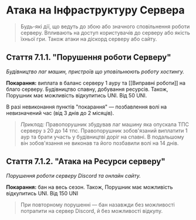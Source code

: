 # Атака на Інфраструктуру Сервера

>Будь-які дії, що ведуть до збою або значного сповільнення роботи серверу. Впливають на доступ користувачів до серверу або якість їхньої гри. Також атаки на діскорд серверу або сайту.

## Стаття 7.1.1. "Порушення роботи Серверу"
*Будівництво лаг машин, пристроїв що уповільнюють роботу хостингу.*

**Покарання:** виплата в баланс серверу 1 ауру та [[Виправні роботи]] на благо серверу. Будівництво спавну, добування ресурсів.
Також, Порушник має можливість відкупитись UNI. Від 50 UNI.

В разі невиконання пунктів "покарання" — позбавлення волі на невизначений час (від 3 днів до 2 місяців).

>_Приклад:_ Правопорушник збудував лаг машину яка опускала ТПС серверу з 20 до 14 тпс. Правопорушник зобов'язаний виплатити 1 аур та брати участь у будівництві доріг на спавні. В подальшому він зобов'язання не виконав та його позбавили волі на 14 днів.

## Стаття 7.1.2. "Атака на Ресурси серверу"
*Порушення роботи серверу Discord та онлайн сайту.*

**Покарання:** бан на весь сезон. Також, Порушник має можливість відкупитись UNI. Від 150 UNI

>При повторному порушенні — бан назавжди без можливості потрапити на сервер Discord, й без можливості відкупу.